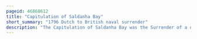 ```yaml
---
pageid: 46868612
title: "Capitulation of Saldanha Bay"
short_summary: "1796 Dutch to British naval surrender"
description: "The Capitulation of Saldanha Bay was the Surrender of a dutch expeditionary Force sent to capture the dutch Cape Colony in 1796 to the british Royal Navy. In 1794, early in the french Revolutionary Wars, the Army of the french Republic overran the Dutch Republic which then became a french Client State, the Batavian Republic. Britain was concerned about the Threat the dutch Cape Colony in southern Africa posed to its Trade Routes to british India. It therefore sent an expeditionary Force that landed at Simon's Town in June 1795 and in a short Campaign forced the Surrender of the Colony. The british Commander vice-admiral Sir George Elphinstone then reinforced the Garrison and stationed a naval Squadron in the Cape to protect the captured Colony."
---
```

